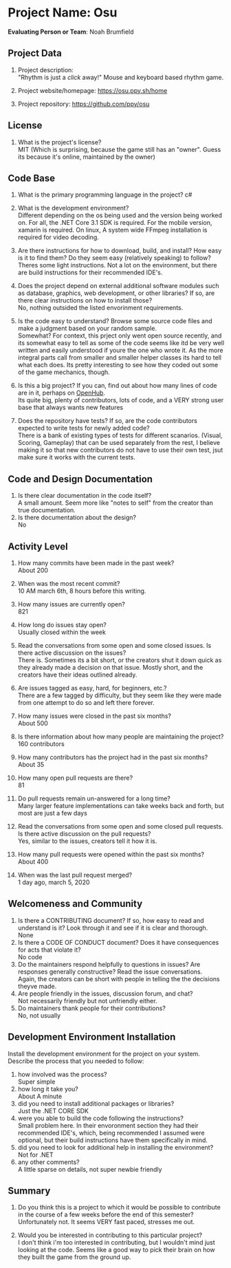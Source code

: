 # Project Name:  Osu


**Evaluating Person or Team**:
Noah Brumfield

## Project Data

1. Project description: <br>
"Rhythm is just a *click* away!"
Mouse and keyboard based rhythm game.

1. Project website/homepage:
https://osu.ppy.sh/home
1. Project repository:
https://github.com/ppy/osu


## License

1. What is the project's license? <br>
MIT
(Which is surprising, because the game still has an "owner".  Guess its because it's online,
maintained by the owner)


## Code Base


1. What is the primary programming language in the project?
c#
1. What is the development environment? <br>
Different depending on the os being used and the version being worked on.  For all, the .NET Core 3.1 SDK is required.
For the mobile version, xamarin is required.  On linux, A system wide FFmpeg installation is required for
video decoding.

1. Are there instructions for how to download, build, and install? How easy is it
to find them? Do they seem easy (relatively speaking) to follow? <br>
Theres some light instructions.  Not a lot on the environment, but there are build instructions for their
recommended IDE's.
1. Does the project depend on external additional software modules such as
database,  graphics, web development, or other libraries? If so, are there clear instructions on how to install those? <br>
No, nothing outsided the listed envorinment requirements.
1. Is the code easy to understand? Browse some source code files and make
a judgment based on your random sample. <br>
Somewhat?  For context, this prject only went open source recently, and its somewhat easy to tell as
some of the code seems like itd be very well written and easily understood if youre the one who wrote it.
As the more integral parts call from smaller and smaller helper classes its hard to tell what each does.
Its pretty interesting to see how they coded out some of the game mechanics, though.
1. Is this a big project? If you can, find out about how many lines of code
are in it, perhaps on [OpenHub](https://www.openhub.net/). <br>
Its quite big, plenty of contributors, lots of code, and a VERY strong user base that always wants new features
1. Does the repository have tests? If so, are the code contributors expected to write tests for newly added code? <br>
There is a bank of existing types of tests for different scanarios.  (Visual, Scoring, Gameplay) that
can be used separately from the rest, I believe making it so that new contributors do not have to use
their own test, jsut make sure it works with the current tests.


## Code and Design Documentation
1. Is there clear documentation in the code itself? <br>
A small amount.  Seem more like "notes to self" from the creator than true documentation.
1. Is there documentation about the design?  <br>
No

## Activity Level


1. How many commits have been made in the past week? <br>
About 200
1. When was the most recent commit? <br>
10 AM march 6th, 8 hours before this writing.
1. How many issues are currently open? <br>
821
1. How long do issues stay open? <br>
	Usually closed within the week

1. Read the conversations from some open and some closed issues. Is there active discussion on the issues? <br>
There is.  Sometimes its a bit short, or the creators shut it down quick as they already made a decision on that issue.
Mostly short, and the creators have their ideas outlined already.
1. Are issues tagged as easy, hard, for beginners, etc.? <br>
There are a few tagged by difficulty, but they seem like they were made from one attempt to do so and left there forever.
1. How many issues were closed in the past six months? <br>
About 500
1. Is there information about how many people are maintaining the project? <br>
160 contributors
1. How many contributors has the project had in the past six months? <br>
About 35
1. How many open pull requests are there? <br>
81
1. Do pull requests remain un-answered for a long time? <br>
Many larger feature implementations can take weeks back and forth, but most are just a few days
1. Read the conversations from some open and some closed pull requests.  Is there active discussion on the pull requests? <br>
Yes, similar to the issues, creators tell it how it is.
1. How many pull requests were opened within the past six months? <br>
About 400
1. When was the last  pull request  merged? <br>
1 day ago, march 5, 2020
## Welcomeness and Community

1. Is there a CONTRIBUTING document? If so, how easy to read and understand is it?
Look through it and see if it is clear and thorough. <br>
None
1. Is there a CODE OF CONDUCT document? Does it have consequences for acts that
violate it? <br>
No code
1. Do the maintainers respond helpfully to questions in issues?
Are responses generally constructive? Read the issue conversations. <br>
Again, the creators can be short with people in telling the the decisions theyve made.
1. Are people friendly in the issues, discussion forum, and chat? <br>
Not necessarily friendly but not unfriendly either.
1. Do maintainers thank people for their contributions? <br>
No, not usually

## Development Environment Installation

Install the development environment for the project on your system.
Describe the process that you needed to follow:

1. how involved was the process? <br>
Super simple
1. how long it take you? <br>
About A minute
1. did you need to install additional packages or libraries? <br>
Just the .NET CORE SDK
1. were you able to build the code following the instructions? <br>
Small problem here.  In their envoronment section they had their recommended IDE's, which, being recommended
I assumed were optional, but their build instructions have them specifically in mind.
1. did you need to look for additional help in installing the environment? <br>
Not for .NET
1. any other comments? <br>
A little sparse on details, not super newbie friendly



## Summary
1. Do you think  this is a project to which it would be possible to contribute
in the course of a few weeks before the end of this semester? <br>
	Unfortunately not.  It seems VERY fast paced, stresses me out.

1. Would you be interested in contributing to this particular project? <br>
	I don't think i'm too interested in contributing, but I wouldn't mind just looking at the code.
  Seems like a good way to pick their brain on how they built the game from the ground up.
